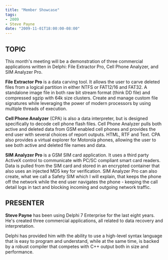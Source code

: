 ```yaml
---
title: "Member Showcase"
tags:
- 2009
- Steve Payne
date: "2009-11-01T18:00:00-08:00"
---
```


## TOPIC ##

This month's meeting will be a demonstration of three commercial applications written in Delphi: File Extractor Pro, Cell Phone Analyzer, and SIM Analyzer Pro.

**File Extractor Pro** is a data carving tool.  It allows the user to carve deleted files from a logical partition in either NTFS or FAT12/16 and FAT32.  A standalone image file in both raw bit stream format (think DD file) and compressed sgzip with 64k size clusters.  Create and manage custom file signatures while leveraging the power of modern processors by using multiple threads of execution.

**Cell Phone Analyzer** (CPA) is also a data interpreter, but is designed specifically to decode cell phone flash files.  Cell Phone Analyzer pulls both active and deleted data from GSM enabled cell phones and provides the end user with several choices of report outputs.  HTML, RTF and Text.  CPA also provides a virtual explorer for Motorola phones, allowing the user to see both active and deleted file names and data.

**SIM Analyzer Pro** is a GSM SIM card application.  It uses a third party ActiveX control to communicate with PC/SC compliant smart card readers.  Data is pulled from the SIM card and stored in an encrypted container that also uses an injected MD5 key for verification.  SIM Analyzer Pro can also create, what we call a Safety SIM which I will explain, that keeps the phone off the network while the end user navigates the phone - keeping the call detail logs in tact and blocking incoming and outgoing network traffic.


## PRESENTER ##

**Steve Payne** has been using Delphi 7 Enterprise for the last eight years.  He's created three commercial applications, all related to data recovery and interpretation. 

Delphi has provided him with the ability to use a high-level syntax language that is easy to program and understand, while at the same time, is backed by a robust compiler that competes with C++ output both in size and performance.
